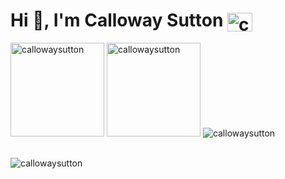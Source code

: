 <h1>Hi 👋, I'm Calloway Sutton <a href="https://linkedin.com/in/callowaysutton" target="blank"><img align="center" src="https://cdn.jsdelivr.net/npm/simple-icons@3.0.1/icons/linkedin.svg" alt="callowaysutton" height="30" width="40" /></a>
</h1>

<p>
<img height="150px" src="https://github-readme-stats.vercel.app/api/top-langs?username=callowaysutton&show_icons=true&locale=en&layout=compact" alt="callowaysutton" />
<img height="150px" src="https://github-readme-stats.vercel.app/api?username=callowaysutton&show_icons=true&locale=en" alt="callowaysutton" />
<img src="https://github-profile-trophy.vercel.app/?username=callowaysutton" alt="callowaysutton" />
</p>
  
<br />
<img src="https://komarev.com/ghpvc/?username=callowaysutton&label=Profile%20views&color=0e75b6&style=flat" alt="callowaysutton" />
